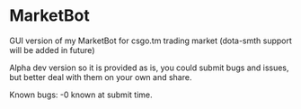 # MarketBot
GUI version of my MarketBot for csgo.tm trading market (dota-smth support will be added in future)

Alpha dev version so it is provided as is, you could submit bugs and issues, but better deal with them on your own and share.

Known bugs:
-0 known at submit time.

